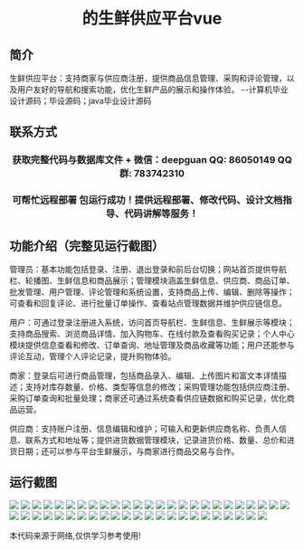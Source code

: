 <p><h1 align="center">的生鲜供应平台vue</h1></p>

## 简介
生鲜供应平台：支持商家与供应商注册，提供商品信息管理、采购和评论管理，以及用户友好的导航和搜索功能，优化生鲜产品的展示和操作体验。    --计算机毕业设计源码；毕设源码；java毕业设计源码


## 联系方式
<p><h3 align="center">获取完整代码与数据库文件 + 微信：deepguan QQ: 86050149 QQ群: 783742310</h3></p>
<p><h3 align="center">可帮忙远程部署 包运行成功！提供远程部署、修改代码、设计文档指导、代码讲解等服务！</h3></p>

## 功能介绍（完整见运行截图）
管理员：基本功能包括登录、注册、退出登录和前后台切换；网站首页提供导航栏、轮播图、生鲜信息和商品展示；管理模块涵盖生鲜信息、供应商、商品订单、批发管理、用户管理、评论管理和系统设置，支持商品上传、编辑、删除等操作；可查看和回复评论、进行批量订单操作、查看站点管理数据并维护供应链信息。

用户：可通过登录注册进入系统，访问首页导航栏、生鲜信息、生鲜展示等模块；支持商品搜索、浏览商品详情、加入购物车、在线付款及查看购买记录；个人中心模块提供信息查看和修改、订单查询、地址管理及商品收藏等功能；用户还能参与评论互动，管理个人评论记录，提升购物体验。

商家：登录后可进行商品管理，包括商品录入、编辑、上传图片和富文本详情描述；支持对库存数量、价格、类型等信息的修改；采购管理功能包括供应商注册、采购订单查询和批量处理；商家还可通过系统查看供应链数据和购买记录，优化商品运营。

供应商：支持账户注册、信息编辑和维护；可输入和更新供应商名称、负责人信息、联系方式和地址等；提供进货数据管理模块，记录进货价格、数量、总价和进货日期；还可以参与平台生鲜展示，与商家进行商品交易与合作。


## 运行截图
![](https://bs-1329754181.cos.ap-shanghai.myqcloud.com/ssm/FreshSupplyPlatform/img/001.jpg)
![](https://bs-1329754181.cos.ap-shanghai.myqcloud.com/ssm/FreshSupplyPlatform/img/002.jpg)
![](https://bs-1329754181.cos.ap-shanghai.myqcloud.com/ssm/FreshSupplyPlatform/img/003.jpg)
![](https://bs-1329754181.cos.ap-shanghai.myqcloud.com/ssm/FreshSupplyPlatform/img/004.jpg)
![](https://bs-1329754181.cos.ap-shanghai.myqcloud.com/ssm/FreshSupplyPlatform/img/005.jpg)
![](https://bs-1329754181.cos.ap-shanghai.myqcloud.com/ssm/FreshSupplyPlatform/img/006.jpg)
![](https://bs-1329754181.cos.ap-shanghai.myqcloud.com/ssm/FreshSupplyPlatform/img/007.jpg)
![](https://bs-1329754181.cos.ap-shanghai.myqcloud.com/ssm/FreshSupplyPlatform/img/008.jpg)
![](https://bs-1329754181.cos.ap-shanghai.myqcloud.com/ssm/FreshSupplyPlatform/img/009.jpg)
![](https://bs-1329754181.cos.ap-shanghai.myqcloud.com/ssm/FreshSupplyPlatform/img/010.jpg)
![](https://bs-1329754181.cos.ap-shanghai.myqcloud.com/ssm/FreshSupplyPlatform/img/011.jpg)
![](https://bs-1329754181.cos.ap-shanghai.myqcloud.com/ssm/FreshSupplyPlatform/img/012.jpg)
![](https://bs-1329754181.cos.ap-shanghai.myqcloud.com/ssm/FreshSupplyPlatform/img/013.jpg)
![](https://bs-1329754181.cos.ap-shanghai.myqcloud.com/ssm/FreshSupplyPlatform/img/014.jpg)
![](https://bs-1329754181.cos.ap-shanghai.myqcloud.com/ssm/FreshSupplyPlatform/img/015.jpg)
![](https://bs-1329754181.cos.ap-shanghai.myqcloud.com/ssm/FreshSupplyPlatform/img/016.jpg)
![](https://bs-1329754181.cos.ap-shanghai.myqcloud.com/ssm/FreshSupplyPlatform/img/017.jpg)
![](https://bs-1329754181.cos.ap-shanghai.myqcloud.com/ssm/FreshSupplyPlatform/img/018.jpg)
![](https://bs-1329754181.cos.ap-shanghai.myqcloud.com/ssm/FreshSupplyPlatform/img/019.jpg)
![](https://bs-1329754181.cos.ap-shanghai.myqcloud.com/ssm/FreshSupplyPlatform/img/020.jpg)
![](https://bs-1329754181.cos.ap-shanghai.myqcloud.com/ssm/FreshSupplyPlatform/img/021.jpg)
![](https://bs-1329754181.cos.ap-shanghai.myqcloud.com/ssm/FreshSupplyPlatform/img/022.jpg)
![](https://bs-1329754181.cos.ap-shanghai.myqcloud.com/ssm/FreshSupplyPlatform/img/023.jpg)
![](https://bs-1329754181.cos.ap-shanghai.myqcloud.com/ssm/FreshSupplyPlatform/img/024.jpg)
![](https://bs-1329754181.cos.ap-shanghai.myqcloud.com/ssm/FreshSupplyPlatform/img/025.jpg)
![](https://bs-1329754181.cos.ap-shanghai.myqcloud.com/ssm/FreshSupplyPlatform/img/026.jpg)
![](https://bs-1329754181.cos.ap-shanghai.myqcloud.com/ssm/FreshSupplyPlatform/img/027.jpg)
![](https://bs-1329754181.cos.ap-shanghai.myqcloud.com/ssm/FreshSupplyPlatform/img/028.jpg)
![](https://bs-1329754181.cos.ap-shanghai.myqcloud.com/ssm/FreshSupplyPlatform/img/029.jpg)
![](https://bs-1329754181.cos.ap-shanghai.myqcloud.com/ssm/FreshSupplyPlatform/img/030.jpg)
![](https://bs-1329754181.cos.ap-shanghai.myqcloud.com/ssm/FreshSupplyPlatform/img/031.jpg)
![](https://bs-1329754181.cos.ap-shanghai.myqcloud.com/ssm/FreshSupplyPlatform/img/032.jpg)
![](https://bs-1329754181.cos.ap-shanghai.myqcloud.com/ssm/FreshSupplyPlatform/img/033.jpg)
![](https://bs-1329754181.cos.ap-shanghai.myqcloud.com/ssm/FreshSupplyPlatform/img/034.jpg)
![](https://bs-1329754181.cos.ap-shanghai.myqcloud.com/ssm/FreshSupplyPlatform/img/035.jpg)
![](https://bs-1329754181.cos.ap-shanghai.myqcloud.com/ssm/FreshSupplyPlatform/img/036.jpg)
![](https://bs-1329754181.cos.ap-shanghai.myqcloud.com/ssm/FreshSupplyPlatform/img/037.jpg)
![](https://bs-1329754181.cos.ap-shanghai.myqcloud.com/ssm/FreshSupplyPlatform/img/038.jpg)
![](https://bs-1329754181.cos.ap-shanghai.myqcloud.com/ssm/FreshSupplyPlatform/img/039.jpg)
![](https://bs-1329754181.cos.ap-shanghai.myqcloud.com/ssm/FreshSupplyPlatform/img/040.jpg)
![](https://bs-1329754181.cos.ap-shanghai.myqcloud.com/ssm/FreshSupplyPlatform/img/041.jpg)
![](https://bs-1329754181.cos.ap-shanghai.myqcloud.com/ssm/FreshSupplyPlatform/img/042.jpg)
![](https://bs-1329754181.cos.ap-shanghai.myqcloud.com/ssm/FreshSupplyPlatform/img/043.jpg)
![](https://bs-1329754181.cos.ap-shanghai.myqcloud.com/ssm/FreshSupplyPlatform/img/044.jpg)
![](https://bs-1329754181.cos.ap-shanghai.myqcloud.com/ssm/FreshSupplyPlatform/img/045.jpg)
![](https://bs-1329754181.cos.ap-shanghai.myqcloud.com/ssm/FreshSupplyPlatform/img/046.jpg)
![](https://bs-1329754181.cos.ap-shanghai.myqcloud.com/ssm/FreshSupplyPlatform/img/047.jpg)
![](https://bs-1329754181.cos.ap-shanghai.myqcloud.com/ssm/FreshSupplyPlatform/img/048.jpg)

<p>本代码来源于网络,仅供学习参考使用!</p>

